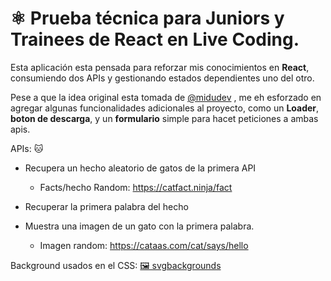 # ⚛️ Prueba técnica para Juniors y Trainees de React en Live Coding.

Esta aplicación esta pensada para reforzar mis conocimientos en **React**, consumiendo dos APIs y gestionando estados dependientes uno del otro. 

Pese a que la idea original esta tomada de [@midudev](https://github.com/midudev)
, me eh esforzado en agregar algunas funcionalidades adicionales al proyecto, como un **Loader**, **boton de descarga**, y un **formulario** simple para hacet peticiones a ambas apis. 

APIs: 🐱
- Recupera un hecho aleatorio de gatos de la primera API

    - Facts/hecho Random: https://catfact.ninja/fact

- Recuperar la primera palabra del hecho
- Muestra una imagen de un gato con la primera palabra.

    - Imagen random: https://cataas.com/cat/says/hello

Background usados en el CSS: [🖼 svgbackgrounds](https://www.svgbackgrounds.com)
